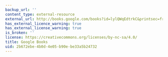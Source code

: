 ```yaml
---
backup_url: ''
content_type: external-resource
external_url: http://books.google.com/books?id=lylQWqEdtrkC&printsec=frontcover
has_external_licence_warning: true
has_external_license_warning: true
is_broken: ''
license: https://creativecommons.org/licenses/by-nc-sa/4.0/
title: Google Books
uid: 2b672ebe-4b0d-4e05-b90e-be33a5b24732
---
```

